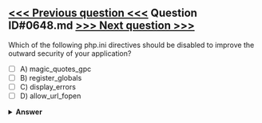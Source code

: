[<<< Previous question <<<](0647.md)   Question ID#0648.md   [>>> Next question >>>](0649.md)
---

Which of the following php.ini directives should be disabled to improve the outward security of your application?

- [ ] A) magic_quotes_gpc
- [ ] B) register_globals
- [ ] C) display_errors
- [ ] D) allow_url_fopen

<details><summary><b>Answer</b></summary>
<p>
  Answer: <strong>A, B, C, D</strong>
</p>
</details>
